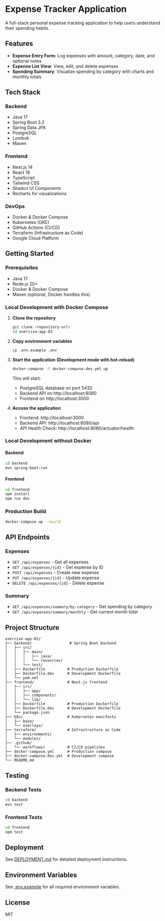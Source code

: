 # Expense Tracker Application

A full-stack personal expense tracking application to help users understand their spending habits.

## Features

- **Expense Entry Form**: Log expenses with amount, category, date, and optional notes
- **Expense List View**: View, edit, and delete expenses
- **Spending Summary**: Visualize spending by category with charts and monthly totals

## Tech Stack

### Backend
- Java 17
- Spring Boot 3.2
- Spring Data JPA
- PostgreSQL
- Lombok
- Maven

### Frontend
- Next.js 14
- React 18
- TypeScript
- Tailwind CSS
- Shadcn UI Components
- Recharts for visualizations

### DevOps
- Docker & Docker Compose
- Kubernetes (GKE)
- GitHub Actions (CI/CD)
- Terraform (Infrastructure as Code)
- Google Cloud Platform

## Getting Started

### Prerequisites

- Java 17
- Node.js 20+
- Docker & Docker Compose
- Maven (optional, Docker handles this)

### Local Development with Docker Compose

1. **Clone the repository**
   ```bash
   git clone <repository-url>
   cd exercise-app-02
   ```

2. **Copy environment variables**
   ```bash
   cp .env.example .env
   ```

3. **Start the application (Development mode with hot-reload)**
   ```bash
   docker-compose -f docker-compose.dev.yml up
   ```

   This will start:
   - PostgreSQL database on port 5432
   - Backend API on http://localhost:8080
   - Frontend on http://localhost:3000

4. **Access the application**
   - Frontend: http://localhost:3000
   - Backend API: http://localhost:8080/api
   - API Health Check: http://localhost:8080/actuator/health

### Local Development without Docker

#### Backend
```bash
cd backend
mvn spring-boot:run
```

#### Frontend
```bash
cd frontend
npm install
npm run dev
```

### Production Build

```bash
docker-compose up --build
```

## API Endpoints

### Expenses
- `GET /api/expenses` - Get all expenses
- `GET /api/expenses/{id}` - Get expense by ID
- `POST /api/expenses` - Create new expense
- `PUT /api/expenses/{id}` - Update expense
- `DELETE /api/expenses/{id}` - Delete expense

### Summary
- `GET /api/expenses/summary/by-category` - Get spending by category
- `GET /api/expenses/summary/monthly` - Get current month total

## Project Structure

```
exercise-app-02/
├── backend/                 # Spring Boot backend
│   ├── src/
│   │   ├── main/
│   │   │   ├── java/
│   │   │   └── resources/
│   │   └── test/
│   ├── Dockerfile          # Production Dockerfile
│   ├── Dockerfile.dev      # Development Dockerfile
│   └── pom.xml
├── frontend/               # Next.js frontend
│   ├── src/
│   │   ├── app/
│   │   ├── components/
│   │   └── lib/
│   ├── Dockerfile          # Production Dockerfile
│   ├── Dockerfile.dev      # Development Dockerfile
│   └── package.json
├── k8s/                    # Kubernetes manifests
│   ├── base/
│   └── overlays/
├── terraform/              # Infrastructure as Code
│   ├── environments/
│   └── modules/
├── .github/
│   └── workflows/          # CI/CD pipelines
├── docker-compose.yml      # Production compose
├── docker-compose.dev.yml  # Development compose
└── README.md
```

## Testing

### Backend Tests
```bash
cd backend
mvn test
```

### Frontend Tests
```bash
cd frontend
npm test
```

## Deployment

See [DEPLOYMENT.md](./DEPLOYMENT.md) for detailed deployment instructions.

## Environment Variables

See [.env.example](./.env.example) for all required environment variables.

## License

MIT
